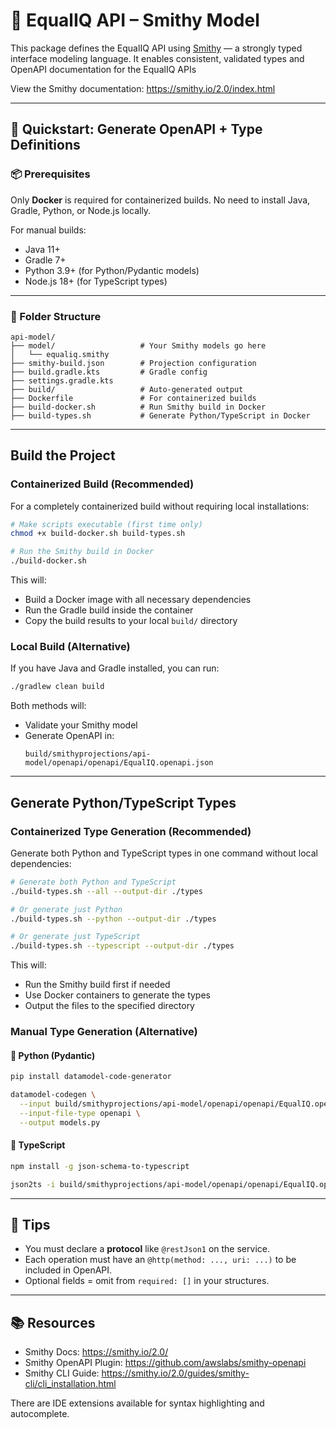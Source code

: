 # 🧬 EqualIQ API – Smithy Model

This package defines the EqualIQ API using [Smithy](https://smithy.io/) — a strongly typed interface modeling language. It enables consistent, validated types and OpenAPI documentation for the EqualIQ APIs

View the Smithy documentation:
https://smithy.io/2.0/index.html


---

## 🚀 Quickstart: Generate OpenAPI + Type Definitions

### 📦 Prerequisites

Only **Docker** is required for containerized builds. No need to install Java, Gradle, Python, or Node.js locally.

For manual builds:
- Java 11+
- Gradle 7+
- Python 3.9+ (for Python/Pydantic models)
- Node.js 18+ (for TypeScript types)

---

### 📁 Folder Structure

```
api-model/
├── model/                   # Your Smithy models go here
│   └── equaliq.smithy
├── smithy-build.json        # Projection configuration
├── build.gradle.kts         # Gradle config
├── settings.gradle.kts
├── build/                   # Auto-generated output
├── Dockerfile               # For containerized builds
├── build-docker.sh          # Run Smithy build in Docker
├── build-types.sh           # Generate Python/TypeScript in Docker
```

---

## Build the Project

### Containerized Build (Recommended)

For a completely containerized build without requiring local installations:

```bash
# Make scripts executable (first time only)
chmod +x build-docker.sh build-types.sh

# Run the Smithy build in Docker
./build-docker.sh
```

This will:
- Build a Docker image with all necessary dependencies
- Run the Gradle build inside the container
- Copy the build results to your local `build/` directory

### Local Build (Alternative)

If you have Java and Gradle installed, you can run:

```bash
./gradlew clean build
```

Both methods will:
- Validate your Smithy model
- Generate OpenAPI in:
  ```
  build/smithyprojections/api-model/openapi/openapi/EqualIQ.openapi.json
  ```

---

## Generate Python/TypeScript Types

### Containerized Type Generation (Recommended)

Generate both Python and TypeScript types in one command without local dependencies:

```bash
# Generate both Python and TypeScript
./build-types.sh --all --output-dir ./types

# Or generate just Python
./build-types.sh --python --output-dir ./types

# Or generate just TypeScript
./build-types.sh --typescript --output-dir ./types
```

This will:
- Run the Smithy build first if needed
- Use Docker containers to generate the types
- Output the files to the specified directory

### Manual Type Generation (Alternative)

#### 🐍 Python (Pydantic)

```bash
pip install datamodel-code-generator

datamodel-codegen \
  --input build/smithyprojections/api-model/openapi/openapi/EqualIQ.openapi.json \
  --input-file-type openapi \
  --output models.py
```

#### 🧠 TypeScript

```bash
npm install -g json-schema-to-typescript

json2ts -i build/smithyprojections/api-model/openapi/openapi/EqualIQ.openapi.json -o models.ts
```

---

## 🧠 Tips

- You must declare a **protocol** like `@restJson1` on the service.
- Each operation must have an `@http(method: ..., uri: ...)` to be included in OpenAPI.
- Optional fields = omit from `required: []` in your structures.

---

## 📚 Resources

- Smithy Docs: https://smithy.io/2.0/
- Smithy OpenAPI Plugin: https://github.com/awslabs/smithy-openapi
- Smithy CLI Guide: https://smithy.io/2.0/guides/smithy-cli/cli_installation.html

There are IDE extensions available for syntax highlighting and autocomplete.
